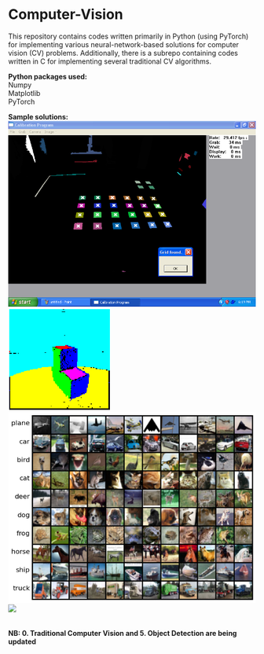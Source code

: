 # Computer-Vision
This repository contains codes written primarily in Python (using PyTorch) for implementing various neural-network-based solutions for computer vision (CV) problems. Additionally, there is a subrepo containing codes written in C for implementing several traditional CV algorithms.

**Python packages used:** <br />
Numpy <br />
Matplotlib <br />
PyTorch <br />

**Sample solutions:** <br />
![](https://github.com/rprasan/Computer-Vision/blob/main/4.%20Camera%20Calibration/Results/1_GridCam1.PNG) <br />
![](https://github.com/rprasan/Computer-Vision/blob/main/0.%20Traditional%20Computer%20Vision/5.%20Range%20Image%20Segmentation/Results/CV5.PNG) <br />
![](https://github.com/rprasan/Computer-Vision/blob/main/1.%20k%20Nearest%20Neighbors/Capture.PNG) <br />
![](https://github.com/rprasan/Computer-Vision/blob/main/0.%20Traditional%20Computer%20Vision/6.%20Active%20Contours/Results/20191212_235932.gif) <br /><br />

**NB: 0. Traditional Computer Vision and 5. Object Detection are being updated**
